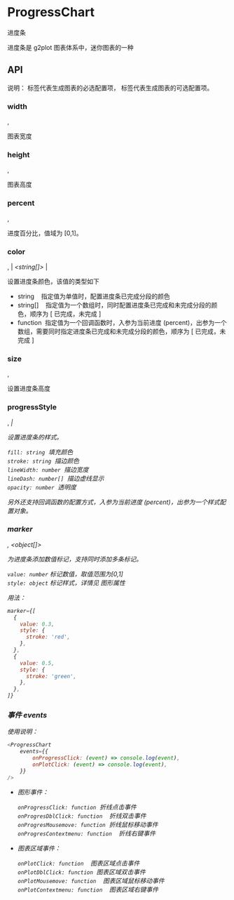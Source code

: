 # ProgressChart

进度条

进度条是 g2plot 图表体系中，迷你图表的一种

## API

说明： _<required>_ 标签代表生成图表的必选配置项，_<optional>_ 标签代表生成图表的可选配置项。

### width

_<required>_, _<number>_

图表宽度

### height

_<required>_, _<number>_

图表高度

### percent

_<required>_, _<number>_

进度百分比，值域为 [0,1]。

### color

_<optional>_,  _<string>_ | _<string[]>_ | _<function>_

设置进度条颜色，该值的类型如下

- string    指定值为单值时，配置进度条已完成分段的颜色
- string[]    指定值为一个数组时，同时配置进度条已完成和未完成分段的颜色，顺序为 [ 已完成，未完成 ]
- function  指定值为一个回调函数时，入参为当前进度 (percent)，出参为一个数组，需要同时指定进度条已完成和未完成分段的颜色，顺序为 [ 已完成，未完成 ]

### size

_<optional>_, _<number>_

设置进度条高度

### progressStyle

_<optional>_, _<object>_ | _<function>_

设置进度条的样式。

`fill: string`  填充颜色<br />
`stroke: string`  描边颜色<br />
`lineWidth: number`  描边宽度<br />
`lineDash: number[]`  描边虚线显示<br />
`opacity: number`  透明度

另外还支持回调函数的配置方式，入参为当前进度 (percent)，出参为一个样式配置对象。

### marker

_<optional>_, _<object[]>_

为进度条添加数值标记，支持同时添加多条标记。

`value: number` 标记数值，取值范围为[0,1]<br />
`style: object` 标记样式，详情见 图形属性

用法：

```js
marker={[
  {
    value: 0.3,
    style: {
      stroke: 'red',
    },
  },
  {
    value: 0.5,
    style: {
      stroke: 'green',
    },
  },
]}
```

### 事件 events

使用说明：
```js
<ProgressChart
    events={{
        onProgressClick: (event) => console.log(event),
        onPlotClick: (event) => console.log(event),
    }}
/>
```

_<optional>_

- 图形事件：

  `onProgressClick: function`  折线点击事件<br />
  `onProgresDblClick: function`    折线双击事件<br />
  `onProgresMousemove: function`  折线鼠标移动事件<br />
  `onProgresContextmenu: function`    折线右键事件<br />

- 图表区域事件：

  `onPlotClick: function`    图表区域点击事件<br />
  `onPlotDblClick: function`  图表区域双击事件<br />
  `onPlotMousemove: function`    图表区域鼠标移动事件<br />
  `onPlotContextmenu: function`    图表区域右键事件

